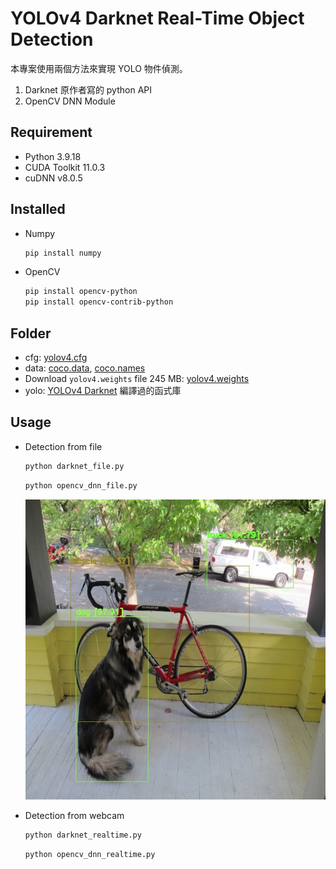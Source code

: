 # YOLOv4 Darknet Real-Time Object Detection

本專案使用兩個方法來實現 YOLO 物件偵測。

1. Darknet 原作者寫的 python API
2. OpenCV DNN Module

## Requirement

- Python 3.9.18
- CUDA Toolkit 11.0.3
- cuDNN v8.0.5

## Installed

- Numpy
  
  ```bash
  pip install numpy
  ```

- OpenCV

  ```bash
  pip install opencv-python
  pip install opencv-contrib-python
  ```

## Folder

- cfg: [yolov4.cfg](https://github.com/AlexeyAB/darknet/blob/master/cfg/yolov4.cfg)
- data: [coco.data](https://github.com/AlexeyAB/darknet/blob/master/cfg/coco.data), [coco.names](https://github.com/AlexeyAB/darknet/blob/master/cfg/coco.names)
- Download `yolov4.weights` file 245 MB: [yolov4.weights](https://github.com/AlexeyAB/darknet/releases/download/darknet_yolo_v3_optimal/yolov4.weights)
- yolo: [YOLOv4 Darknet](https://github.com/AlexeyAB/darknet) 編譯過的函式庫

## Usage

- Detection from file
  
  ```bash
  python darknet_file.py
  ```

  ```bash
  python opencv_dnn_file.py
  ```

  ![result](./result.jpg)

- Detection from webcam
  
  ```bash
  python darknet_realtime.py
  ```

  ```bash
  python opencv_dnn_realtime.py
  ```
